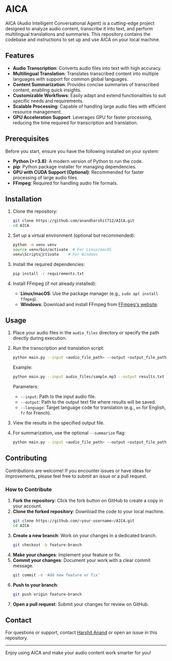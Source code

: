 # AICA

AICA (Audio Intelligent Conversational Agent) is a cutting-edge project designed to analyze audio content, transcribe it into text, and perform multilingual translations and summaries. This repository contains the codebase and instructions to set up and use AICA on your local machine.

## Features

- **Audio Transcription**: Converts audio files into text with high accuracy.
- **Multilingual Translation**: Translates transcribed content into multiple languages with support for common global languages.
- **Content Summarization**: Provides concise summaries of transcribed content, enabling quick insights.
- **Customizable Workflows**: Easily adapt and extend functionalities to suit specific needs and requirements.
- **Scalable Processing**: Capable of handling large audio files with efficient resource management.
- **GPU Acceleration Support**: Leverages GPU for faster processing, reducing the time required for transcription and translation.

## Prerequisites

Before you start, ensure you have the following installed on your system:

- **Python (>=3.8)**: A modern version of Python to run the code.
- **pip**: Python package installer for managing dependencies.
- **GPU with CUDA Support (Optional)**: Recommended for faster processing of large audio files.
- **FFmpeg**: Required for handling audio file formats.

## Installation

1. Clone the repository:
   ```bash
   git clone https://github.com/anandharshit712/AICA.git
   cd AICA
   ```

2. Set up a virtual environment (optional but recommended):
   ```bash
   python -m venv venv
   source venv/bin/activate  # For Linux/macOS
   venv\Scriptsctivate    # For Windows
   ```

3. Install the required dependencies:
   ```bash
   pip install -r requirements.txt
   ```

4. Install FFmpeg (if not already installed):
   - **Linux/macOS**: Use the package manager (e.g., `sudo apt install ffmpeg`).
   - **Windows**: Download and install FFmpeg from [FFmpeg's website](https://ffmpeg.org/).

## Usage

1. Place your audio files in the `audio_files` directory or specify the path directly during execution.

2. Run the transcription and translation script:
   ```bash
   python main.py --input <audio_file_path> --output <output_file_path> --language <target_language>
   ```

   Example:
   ```bash
   python main.py --input audio_files/sample.mp3 --output results.txt --language fr
   ```

   Parameters:
   - `--input`: Path to the input audio file.
   - `--output`: Path to the output text file where results will be saved.
   - `--language`: Target language code for translation (e.g., `en` for English, `fr` for French).

3. View the results in the specified output file.

4. For summarization, use the optional `--summarize` flag:
   ```bash
   python main.py --input <audio_file_path> --output <output_file_path> --language <target_language> --summarize
   ```

## Contributing

Contributions are welcome! If you encounter issues or have ideas for improvements, please feel free to submit an issue or a pull request.

### How to Contribute

1. **Fork the repository**: Click the fork button on GitHub to create a copy in your account.
2. **Clone the forked repository**: Download the code to your local machine.
   ```bash
   git clone https://github.com/<your-username>/AICA.git
   cd AICA
   ```
3. **Create a new branch**: Work on your changes in a dedicated branch.
   ```bash
   git checkout -b feature-branch
   ```
4. **Make your changes**: Implement your feature or fix.
5. **Commit your changes**: Document your work with a clear commit message.
   ```bash
   git commit -m 'Add new feature or fix'
   ```
6. **Push to your branch**:
   ```bash
   git push origin feature-branch
   ```
7. **Open a pull request**: Submit your changes for review on GitHub.


## Contact

For questions or support, contact [Harshit Anand](https://github.com/anandharshit712) or open an issue in this repository.

---

Enjoy using AICA and make your audio content work smarter for you!
